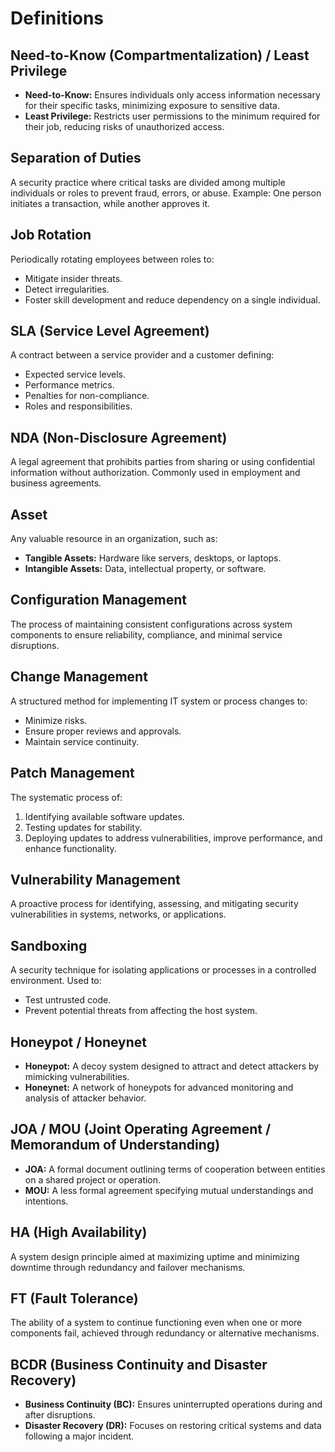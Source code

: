# Definitions

## Need-to-Know (Compartmentalization) / Least Privilege
- **Need-to-Know:** Ensures individuals only access information necessary for their specific tasks, minimizing exposure to sensitive data.
- **Least Privilege:** Restricts user permissions to the minimum required for their job, reducing risks of unauthorized access.

## Separation of Duties
A security practice where critical tasks are divided among multiple individuals or roles to prevent fraud, errors, or abuse. Example: One person initiates a transaction, while another approves it.

## Job Rotation
Periodically rotating employees between roles to:
- Mitigate insider threats.
- Detect irregularities.
- Foster skill development and reduce dependency on a single individual.

## SLA (Service Level Agreement)
A contract between a service provider and a customer defining:
- Expected service levels.
- Performance metrics.
- Penalties for non-compliance.
- Roles and responsibilities.

## NDA (Non-Disclosure Agreement)
A legal agreement that prohibits parties from sharing or using confidential information without authorization. Commonly used in employment and business agreements.

## Asset
Any valuable resource in an organization, such as:
- **Tangible Assets:** Hardware like servers, desktops, or laptops.
- **Intangible Assets:** Data, intellectual property, or software.

## Configuration Management
The process of maintaining consistent configurations across system components to ensure reliability, compliance, and minimal service disruptions.

## Change Management
A structured method for implementing IT system or process changes to:
- Minimize risks.
- Ensure proper reviews and approvals.
- Maintain service continuity.

## Patch Management
The systematic process of:
1. Identifying available software updates.
2. Testing updates for stability.
3. Deploying updates to address vulnerabilities, improve performance, and enhance functionality.

## Vulnerability Management
A proactive process for identifying, assessing, and mitigating security vulnerabilities in systems, networks, or applications.

## Sandboxing
A security technique for isolating applications or processes in a controlled environment. Used to:
- Test untrusted code.
- Prevent potential threats from affecting the host system.

## Honeypot / Honeynet
- **Honeypot:** A decoy system designed to attract and detect attackers by mimicking vulnerabilities.
- **Honeynet:** A network of honeypots for advanced monitoring and analysis of attacker behavior.

## JOA / MOU (Joint Operating Agreement / Memorandum of Understanding)
- **JOA:** A formal document outlining terms of cooperation between entities on a shared project or operation.
- **MOU:** A less formal agreement specifying mutual understandings and intentions.

## HA (High Availability)
A system design principle aimed at maximizing uptime and minimizing downtime through redundancy and failover mechanisms.

## FT (Fault Tolerance)
The ability of a system to continue functioning even when one or more components fail, achieved through redundancy or alternative mechanisms.

## BCDR (Business Continuity and Disaster Recovery)
- **Business Continuity (BC):** Ensures uninterrupted operations during and after disruptions.
- **Disaster Recovery (DR):** Focuses on restoring critical systems and data following a major incident.
